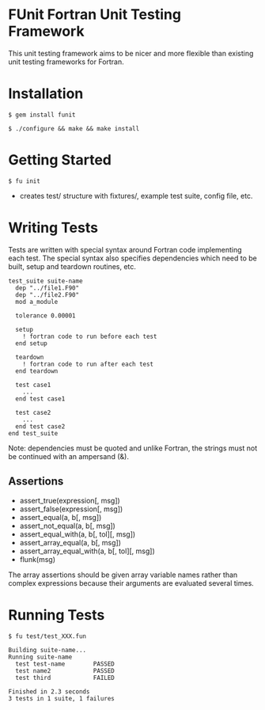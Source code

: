 FUnit Fortran Unit Testing Framework
====================================

This unit testing framework aims to be nicer and more flexible than existing unit testing frameworks for Fortran.


Installation
============

    $ gem install funit

    $ ./configure && make && make install


Getting Started
===============

    $ fu init

- creates test/ structure with fixtures/, example test suite, config file, etc.


Writing Tests
=============

Tests are written with special syntax around Fortran code implementing each test.  The special syntax also specifies dependencies which need to be built, setup and teardown routines, etc.

    test_suite suite-name
      dep "../file1.F90"
      dep "../file2.F90"
      mod a_module
    
      tolerance 0.00001

      setup
        ! fortran code to run before each test
      end setup
    
      teardown
        ! fortran code to run after each test
      end teardown
    
      test case1
        ...
      end test case1
    
      test case2
        ...
      end test case2
    end test_suite

Note: dependencies must be quoted and unlike Fortran, the strings must not be continued with an ampersand (&).


Assertions
----------

- assert_true(expression[, msg])
- assert_false(expression[, msg])
- assert_equal(a, b[, msg])
- assert_not_equal(a, b[, msg])
- assert_equal_with(a, b[, tol][, msg])
- assert_array_equal(a, b[, msg])
- assert_array_equal_with(a, b[, tol][, msg])
- flunk(msg)

The array assertions should be given array variable names rather than complex expressions because their arguments are evaluated several times.


Running Tests
=============

    $ fu test/test_XXX.fun

    Building suite-name...
    Running suite-name
      test test-name        PASSED
      test name2            PASSED
      test third            FAILED
    
    Finished in 2.3 seconds
    3 tests in 1 suite, 1 failures
